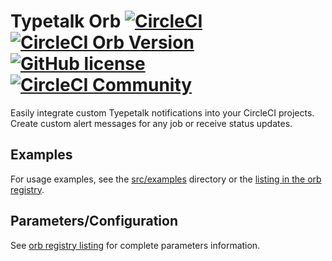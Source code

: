 # Typetalk Orb [![CircleCI](https://circleci.com/gh/nulab/typetalk-orb.svg?style=svg)](https://circleci.com/gh/nulab/typetalk-orb) [![CircleCI Orb Version](https://img.shields.io/badge/endpoint.svg?url=https://badges.circleci.io/orb/nulab/typetalk)](https://circleci.com/orbs/registry/orb/nulab/typetalk) [![GitHub license](https://img.shields.io/badge/license-MIT-blue.svg)](https://raw.githubusercontent.com/nulab/typetalk-orb/master/LICENSE) [![CircleCI Community](https://img.shields.io/badge/community-CircleCI%20Discuss-343434.svg)](https://discuss.circleci.com/c/ecosystem/orbs)

Easily integrate custom Tyepetalk notifications into your CircleCI projects. Create custom alert messages for any job or receive status updates.

## Examples
For usage examples, see the [src/examples](https://github.com/nulab/typetalk-orb/tree/master/src/examples) directory or the [listing in the orb registry](https://circleci.com/orbs/registry/orb/nulab/typetalk).

## Parameters/Configuration
See [orb registry listing](https://circleci.com/orbs/registry/orb/nulab/typetalk) for complete parameters information.
